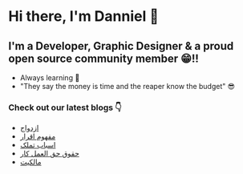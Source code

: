# Hi there, I'm Danniel 👋 

## I'm a Developer, Graphic Designer & a proud open source community member 😁!!

- Always learning 🧐
- "They say the money is time and the reaper know the budget" 😎

### Check out our latest blogs 👇

<!-- BLOG-POST-LIST:START -->
- [ازدواج](https://hesabraslaw.com/blog/%D8%A7%D8%B2%D8%AF%D9%88%D8%A7%D8%AC/)
- [مفهوم اقرار](https://hesabraslaw.com/blog/%D9%85%D9%81%D9%87%D9%88%D9%85-%D8%A7%D9%82%D8%B1%D8%A7%D8%B1/)
- [اسباب تملک](https://hesabraslaw.com/blog/%D8%A7%D8%B3%D8%A8%D8%A7%D8%A8-%D8%AA%D9%85%D9%84%DA%A9/)
- [حقوق حق العمل کار](https://hesabraslaw.com/blog/%D8%AD%D9%82%D9%88%D9%82-%D8%AD%D9%82-%D8%A7%D9%84%D8%B9%D9%85%D9%84-%DA%A9%D8%A7%D8%B1/)
- [مالکیت](https://hesabraslaw.com/blog/%D9%85%D8%A7%D9%84%DA%A9%DB%8C%D8%AA/)
<!-- BLOG-POST-LIST:END -->
